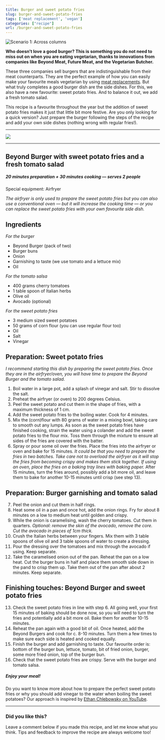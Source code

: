 ```yaml
---
title: Burger and sweet potato fries
slug: burger-and-sweet-potato-fries
tags: ['meat replacement', 'vegan']
categories: ["recipe"]
url: /burger-and-sweet-potato-fries
---
```


![Scenario 1: Across columns](images/burger-and-sweet-potato-fries.jpg)

**Who doesn’t love a good burger? This is something you do not need to miss out on when you are eating vegetarian, thanks to innovations from companies like Beyond Meat, Future Meat, and the Vegetarian Butcher.**
<!--more-->


These three companies sell burgers that are indistinguishable from their meat counterparts. They are the perfect example of how you can easily make your favourite meals vegetarian by using [meat replacements](https://www.meerdanbroccoli.net/en/an-introduction-to-meat-replacements/). But what truly completes a good burger dish are the side dishes. For this, we also have a new favourite: sweet potato fries. And to balance it out, we add a fresh tomato salad.



This recipe is a favourite throughout the year but the addition of sweet potato fries makes it just that little bit more festive. Are you only looking for a quick version? Just prepare the burger following the steps of the recipe and add your own side dishes (nothing wrong with regular fries!).





---



![](http://www.meerdanbroccoli.net/wp-content/uploads/2021/12/DF5C8BC7-91D3-4003-88E5-AD8AC5F5E71A-1024x768.jpeg)



---



Beyond Burger with sweet potato fries and a fresh tomato salad
--------------------------------------------------------------



##### 20 minutes preparation + 30 minutes cooking — serves 2 people



Special equipment: Airfryer



*The airfryer is only used to prepare the sweet potato fries but you can also use a conventional oven — but it will increase the cooking time — or you can replace the sweet potato fries with your own favourite side dish.*



Ingredients
-----------



*For the burger*



* Beyond Burger (pack of two)
* Burger buns
* Onion
* Garnishing to taste (we use tomato and a lettuce mix)
* Oil



*For the tomato salsa*



* 400 grams cherry tomatoes
* 1 table spoon of Italian herbs
* Olive oil
* Avocado (optional)



*For the sweet potato fries*



* 3 medium sized sweet potatoes
* 50 grams of corn flour (you can use regular flour too)
* Oil
* Salt
* Vinegar



Preparation: Sweet potato fries
-------------------------------

*I recommend starting this dish by preparing the sweet potato fries. Once they are in the airfryer/oven, you will have time to prepare the Beyond Burger and the tomato salad.*



1. Boil water in a large pot, add a splash of vinegar and salt. Stir to dissolve the salt.
2. Preheat the airfryer (or oven) to 200 degrees Celsius.
3. Peel the sweet potato and cut them in the shape of fries, with a maximum thickness of 1 cm.
4. Add the sweet potato fries to the boiling water. Cook for 4 minutes.
5. Mix the (corn)flour with 80 grams of water in a mixing bowl, taking care to smooth out any lumps. As soon as the sweet potato fries have finished cooking, strain the water using a colander and add the sweet potato fries to the flour mix. Toss them through the mixture to ensure all sides of the fries are covered with the batter.
6. Spray or pour some oil over the fries. Place the fries into the airfryer or oven and bake for 15 minutes. *It could be that you need to prepare the fries in two batches. Take care not to overload the airfryer as it will stop the fries from becoming crispy and makes them stick together. If using an oven, place the fries on a baking tray lines with baking paper.* After 15 minutes, turn the fries around, possibly add a bit more oil, and leave them to bake for another 10-15 minutes until crisp (see step 13).



Preparation: Burger garnishing and tomato salad
-----------------------------------------------



7. Peel the onion and cut them in half rings.
8. Heat some oil in a pan and once hot, add the onion rings. Fry for about 8 minutes on a low to medium heat until golden and crispy.
9. While the onion is caramelising, wash the cherry tomatoes. Cut them in quarters. *Optional: remove the skin of the avocado, remove the core. Cut the avocado in pieces of 1cm thick.*
10. Crush the Italian herbs between your fingers. Mix them with 3 table spoons of olive oil and 3 table spoons of water to create a dressing.
11. Pour the dressing over the tomatoes and mix through the avocado if using. Keep separate.
12. Take the caramelised onion out of the pan. Reheat the pan on a low heat. Cut the burger buns in half and place them smooth side down in the pand to crisp them up. Take them out of the pan after about 2 minutes. Keep separate.



Finishing touches: Beyond Burger and sweet potato fries
-------------------------------------------------------



13. Check the sweet potato fries in line with step 6. All going well, your first 15 minutes of baking should be done now, so you will need to turn the fries and potentially add a bit more oil. Bake them for another 10-15 minutes.
14. Reheat the pan again with a good bit of oil. Once heated, add the Beyond Burgers and cook for c. 8-10 minutes. Turn them a few times to make sure each side is heated and cooked equally.
15. Finish the burger and add garnishing to taste. Our favourite order is: bottom of the burger bun, lettuce, tomato, bit of fried onion, burger, some more fried onion, top of the burger bun.
16. Check that the sweet potato fries are crispy. Serve with the burger and tomato salsa.



##### Enjoy your meal!



Do you want to know more about how to prepare the perfect sweet potato fries or why you should add vinegar to the water when boiling the sweet potatoes? Our approach is inspired by [Ethan Chlebowsky on YouTube](https://www.youtube.com/watch?v=ZCXX7Dea6eA).





---



### Did you like this?



Leave a comment below if you made this recipe, and let me know what you think. Tips and feedback to improve the recipe are always welcome too!


